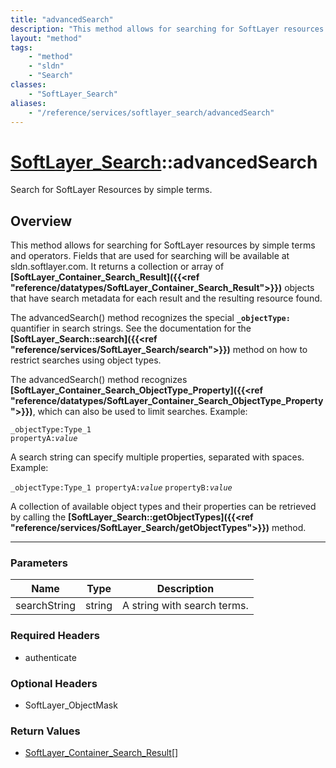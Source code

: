 ```yaml
---
title: "advancedSearch"
description: "This method allows for searching for SoftLayer resources by simple terms and operators.  Fields that are used for search... "
layout: "method"
tags:
    - "method"
    - "sldn"
    - "Search"
classes:
    - "SoftLayer_Search"
aliases:
    - "/reference/services/softlayer_search/advancedSearch"
---
```

# [SoftLayer_Search](/reference/services/SoftLayer_Search)::advancedSearch

Search for SoftLayer Resources by simple terms.


## Overview 
This method allows for searching for SoftLayer resources by simple terms and operators.  Fields that are used for searching will be available at sldn.softlayer.com. It returns a collection or array of <b>[SoftLayer_Container_Search_Result]({{<ref "reference/datatypes/SoftLayer_Container_Search_Result">}})</b> objects that have search metadata for each result and the resulting resource found. 

The advancedSearch() method recognizes the special <b><code>_objectType:</code></b> quantifier in search strings.  See the documentation for the <b>[SoftLayer_Search::search]({{<ref "reference/services/SoftLayer_Search/search">}})</b> method on how to restrict searches using object types. 

The advancedSearch() method recognizes <b>[SoftLayer_Container_Search_ObjectType_Property]({{<ref "reference/datatypes/SoftLayer_Container_Search_ObjectType_Property">}})</b>, which can also be used to limit searches.  Example: 

<code>_objectType:Type_1 propertyA:</code><i><code>value</code></i> 

A search string can specify multiple properties, separated with spaces. Example: 

<code>_objectType:Type_1 propertyA:</code><i><code>value</code></i> <code>propertyB:</code><i><code>value</code></i> 

A collection of available object types and their properties can be retrieved by calling the <b>[SoftLayer_Search::getObjectTypes]({{<ref "reference/services/SoftLayer_Search/getObjectTypes">}})</b> method. 

-----

### Parameters 
|Name | Type | Description |
| --- | --- | --- |
|searchString| string| A string with search terms.|


### Required Headers
* authenticate


### Optional Headers
* SoftLayer_ObjectMask

### Return Values
* <a href='/reference/datatypes/SoftLayer_Container_Search_Result'>SoftLayer_Container_Search_Result[] </a>




